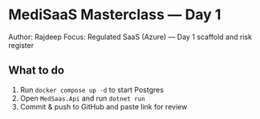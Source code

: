 # MediSaaS Masterclass — Day 1
Author: Rajdeep
Focus: Regulated SaaS (Azure) — Day 1 scaffold and risk register

## What to do
1. Run `docker compose up -d` to start Postgres
2. Open `MedSaas.Api` and run `dotnet run`
3. Commit & push to GitHub and paste link for review
